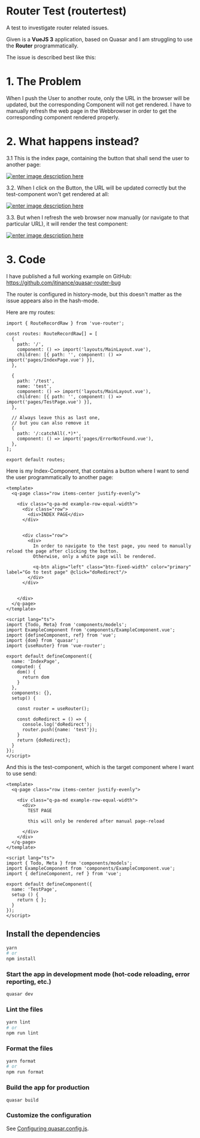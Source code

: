 # Router Test (routertest)

A test to investigate router related issues.

Given is a **VueJS 3** application, based on Quasar and I am struggling to use the **Router** programmatically.

The issue is described best like this:

# 1. The Problem

When I push the User to another route, only the URL in the browser will be updated, but the corresponding Component will not get rendered.
I have to manually refresh the web page in the Webbrowser in order to get the corresponding component rendered properly.

# 2. What happens instead?

3.1 This is the index page, containing the button that shall send the user to another page:

[![enter image description here][1]][1]

3.2. When I click on the Button, the URL will be updated correctly but the test-component won't get rendered at all:

[![enter image description here][2]][2]

3.3. But when I refresh the web browser now manually (or navigate to that particular URL), it will render the test component:

[![enter image description here][3]][3]



# 3. Code

I have published a full working example on GitHub: https://github.com/itinance/quasar-router-bug

The router is configured in history-mode, but this doesn't matter as the issue appears also in the hash-mode.

Here are my routes:

    import { RouteRecordRaw } from 'vue-router';

    const routes: RouteRecordRaw[] = [
      {
        path: '/',
        component: () => import('layouts/MainLayout.vue'),
        children: [{ path: '', component: () => import('pages/IndexPage.vue') }],
      },

      {
        path: '/test',
        name: 'test',
        component: () => import('layouts/MainLayout.vue'),
        children: [{ path: '', component: () => import('pages/TestPage.vue') }],
      },

      // Always leave this as last one,
      // but you can also remove it
      {
        path: '/:catchAll(.*)*',
        component: () => import('pages/ErrorNotFound.vue'),
      },
    ];

    export default routes;

Here is my Index-Component, that contains a button where I want to send the user programmatically to another page:

    <template>
      <q-page class="row items-center justify-evenly">

        <div class="q-pa-md example-row-equal-width">
          <div class="row">
            <div>INDEX PAGE</div>
          </div>


          <div class="row">
            <div>
              In order to navigate to the test page, you need to manually reload the page after clicking the button.
              Otherwise, only a white page will be rendered.

              <q-btn align="left" class="btn-fixed-width" color="primary" label="Go to test page" @click="doRedirect"/>
            </div>
          </div>


        </div>
      </q-page>
    </template>

    <script lang="ts">
    import {Todo, Meta} from 'components/models';
    import ExampleComponent from 'components/ExampleComponent.vue';
    import {defineComponent, ref} from 'vue';
    import {dom} from 'quasar';
    import {useRouter} from 'vue-router';

    export default defineComponent({
      name: 'IndexPage',
      computed: {
        dom() {
          return dom
        }
      },
      components: {},
      setup() {

        const router = useRouter();

        const doRedirect = () => {
          console.log('doRedirect');
          router.push({name: 'test'});
        }
        return {doRedirect};
      }
    });
    </script>

And this is the test-component, which is the target component where I want to use send:

    <template>
      <q-page class="row items-center justify-evenly">

        <div class="q-pa-md example-row-equal-width">
          <div>
            TEST PAGE

            this will only be rendered after manual page-reload

          </div>
        </div>
      </q-page>
    </template>

    <script lang="ts">
    import { Todo, Meta } from 'components/models';
    import ExampleComponent from 'components/ExampleComponent.vue';
    import { defineComponent, ref } from 'vue';

    export default defineComponent({
      name: 'TestPage',
      setup () {
        return { };
      }
    });
    </script>


[1]: https://i.stack.imgur.com/Z4mBw.png
[2]: https://i.stack.imgur.com/DkcXb.png
[3]: https://i.stack.imgur.com/XKzLu.png


## Install the dependencies
```bash
yarn
# or
npm install
```

### Start the app in development mode (hot-code reloading, error reporting, etc.)
```bash
quasar dev
```


### Lint the files
```bash
yarn lint
# or
npm run lint
```


### Format the files
```bash
yarn format
# or
npm run format
```



### Build the app for production
```bash
quasar build
```

### Customize the configuration
See [Configuring quasar.config.js](https://v2.quasar.dev/quasar-cli-vite/quasar-config-js).
